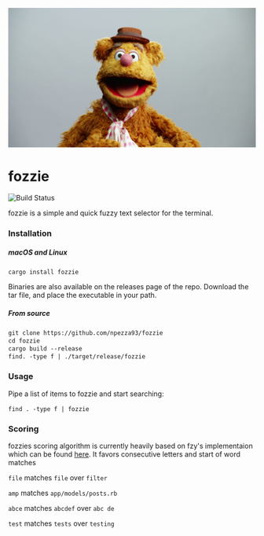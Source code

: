 <p align="center">
  <a href="https://github.com/npezza93/fozzie">
    <img src="./.github/logo.jpg" width="750">
  </a>
</p>

# fozzie
![Build Status](https://github.com/npezza93/fozzie/workflows/tests/badge.svg)

fozzie is a simple and quick fuzzy text selector for the terminal.

### Installation

##### macOS and Linux

```
cargo install fozzie
```

Binaries are also available on the releases page of the repo.
Download the tar file, and place the executable in your path.

##### From source
```
git clone https://github.com/npezza93/fozzie
cd fozzie
cargo build --release
find. -type f | ./target/release/fozzie
```

### Usage

Pipe a list of items to fozzie and start searching:

```
find . -type f | fozzie
```

### Scoring
fozzies scoring algorithm is currently heavily based on fzy's implementaion
which can be found [here](https://github.com/jhawthorn/fzy/blob/master/ALGORITHM.md).
It favors consecutive letters and start of word matches

`file` matches `file` over `filter`

`amp`  matches `app/models/posts.rb`

`abce` matches `abcdef` over `abc de`

`test` matches `tests` over `testing`
